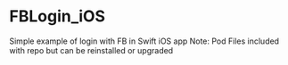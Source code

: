 # FBLogin_iOS

Simple example of login with FB in Swift iOS app
Note: Pod Files included with repo but can be reinstalled or upgraded
